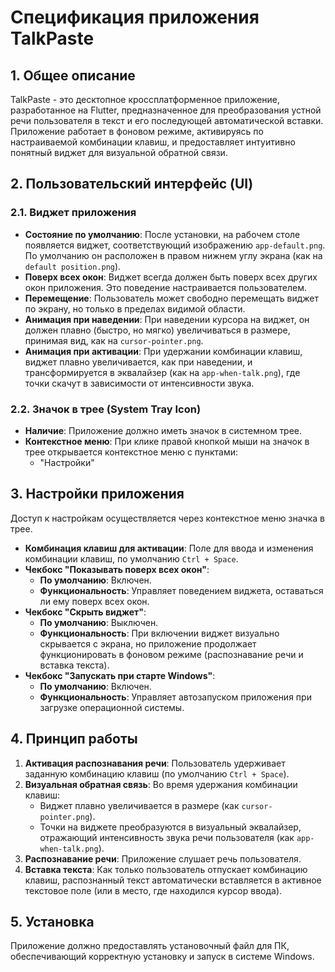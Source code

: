
# Спецификация приложения TalkPaste

## 1. Общее описание

TalkPaste - это десктопное кроссплатформенное приложение, разработанное на Flutter, предназначенное для преобразования устной речи пользователя в текст и его последующей автоматической вставки. Приложение работает в фоновом режиме, активируясь по настраиваемой комбинации клавиш, и предоставляет интуитивно понятный виджет для визуальной обратной связи.

## 2. Пользовательский интерфейс (UI)

### 2.1. Виджет приложения

- **Состояние по умолчанию**: После установки, на рабочем столе появляется виджет, соответствующий изображению `app-default.png`. По умолчанию он расположен в правом нижнем углу экрана (как на `default position.png`).
- **Поверх всех окон**: Виджет всегда должен быть поверх всех других окон приложения. Это поведение настраивается пользователем.
- **Перемещение**: Пользователь может свободно перемещать виджет по экрану, но только в пределах видимой области.
- **Анимация при наведении**: При наведении курсора на виджет, он должен плавно (быстро, но мягко) увеличиваться в размере, принимая вид, как на `cursor-pointer.png`.
- **Анимация при активации**: При удержании комбинации клавиш, виджет плавно увеличивается, как при наведении, и трансформируется в эквалайзер (как на `app-when-talk.png`), где точки скачут в зависимости от интенсивности звука.

### 2.2. Значок в трее (System Tray Icon)

- **Наличие**: Приложение должно иметь значок в системном трее.
- **Контекстное меню**: При клике правой кнопкой мыши на значок в трее открывается контекстное меню с пунктами:
    - "Настройки"

## 3. Настройки приложения

Доступ к настройкам осуществляется через контекстное меню значка в трее.

- **Комбинация клавиш для активации**: Поле для ввода и изменения комбинации клавиш, по умолчанию `Ctrl + Space`.
- **Чекбокс "Показывать поверх всех окон"**: 
    - **По умолчанию**: Включен.
    - **Функциональность**: Управляет поведением виджета, оставаться ли ему поверх всех окон.
- **Чекбокс "Скрыть виджет"**: 
    - **По умолчанию**: Выключен.
    - **Функциональность**: При включении виджет визуально скрывается с экрана, но приложение продолжает функционировать в фоновом режиме (распознавание речи и вставка текста).
- **Чекбокс "Запускать при старте Windows"**: 
    - **По умолчанию**: Включен.
    - **Функциональность**: Управляет автозапуском приложения при загрузке операционной системы.

## 4. Принцип работы

1.  **Активация распознавания речи**: Пользователь удерживает заданную комбинацию клавиш (по умолчанию `Ctrl + Space`).
2.  **Визуальная обратная связь**: Во время удержания комбинации клавиш:
    *   Виджет плавно увеличивается в размере (как `cursor-pointer.png`).
    *   Точки на виджете преобразуются в визуальный эквалайзер, отражающий интенсивность звука речи пользователя (как `app-when-talk.png`).
3.  **Распознавание речи**: Приложение слушает речь пользователя.
4.  **Вставка текста**: Как только пользователь отпускает комбинацию клавиш, распознанный текст автоматически вставляется в активное текстовое поле (или в место, где находился курсор ввода).

## 5. Установка

Приложение должно предоставлять установочный файл для ПК, обеспечивающий корректную установку и запуск в системе Windows.
